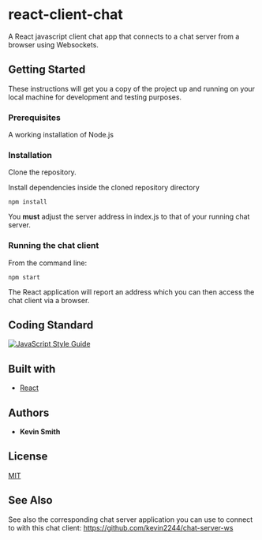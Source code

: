 # react-client-chat
A React javascript client chat app that connects to a chat server from a browser using Websockets.

## Getting Started

These instructions will get you a copy of the project up and running on your local machine for development and testing purposes.

### Prerequisites

A working installation of Node.js

### Installation

Clone the repository.

Install dependencies inside the cloned repository directory

```
npm install
```

You **must** adjust the server address in index.js to that of your running chat server.

### Running the chat client

From the command line:

```
npm start
```

The React application will report an address which you can then access the chat client via a browser.

## Coding Standard
[![JavaScript Style Guide](https://cdn.rawgit.com/standard/standard/master/badge.svg)](https://github.com/standard/standard)

## Built with

* [React](https://reactjs.org/)

## Authors

* **Kevin Smith**

## License

[MIT](https://github.com/kevin2244/react-client-chat/blob/master/LICENSE.md)


## See Also
See also the corresponding chat server application you can use to connect to with this chat client:
https://github.com/kevin2244/chat-server-ws
